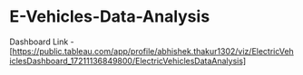 # E-Vehicles-Data-Analysis

Dashboard Link - [https://public.tableau.com/app/profile/abhishek.thakur1302/viz/ElectricVehiclesDashboard_17211136849800/ElectricVehiclesDataAnalysis]
